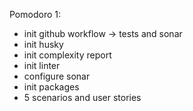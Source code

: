 Pomodoro 1:
- init github workflow -> tests and sonar
- init husky
- init complexity report
- init linter
- configure sonar
- init packages
- 5 scenarios and user stories